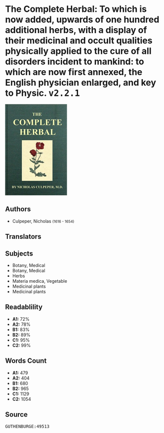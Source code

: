 # The Complete Herbal: To which is now added, upwards of one hundred additional herbs, with a display of their medicinal and occult qualities physically applied to the cure of all disorders incident to mankind: to which are now first annexed, the English physician enlarged, and key to Physic. <kbd>v2.2.1</kbd>

![](./cover.medium.jpg "")

## Authors


 - Culpeper, Nicholas <small>(1616 - 1654)</small>

## Translators



## Subjects


 - Botany, Medical
 - Botany, Medical
 - Herbs
 - Materia medica, Vegetable
 - Medicinal plants
 - Medicinal plants

## Readablility


 - **A1:** 72%
 - **A2:** 78%
 - **B1:** 83%
 - **B2:** 89%
 - **C1:** 95%
 - **C2:** 99%

## Words Count


 - **A1:** 479
 - **A2:** 404
 - **B1:** 680
 - **B2:** 965
 - **C1:** 1129
 - **C2:** 1054

## Source


<kbd>GUTHENBURGE:49513</kbd>
